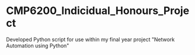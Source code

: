 # CMP6200_Indicidual_Honours_Project
Developed Python script for use within my final year project "Network Automation using Python"
